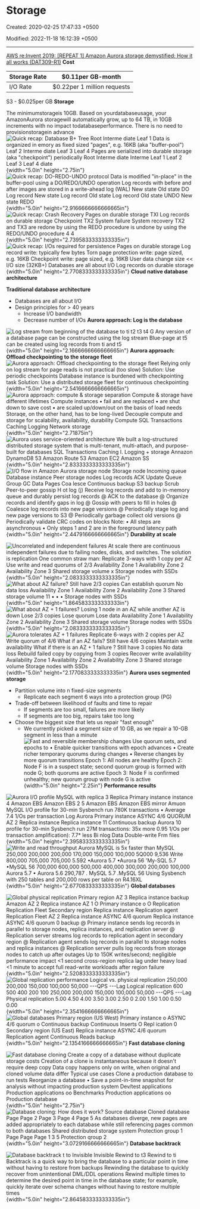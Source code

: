 # Storage

Created: 2020-02-25 17:47:33 +0500

Modified: 2022-11-18 16:12:39 +0500

---

[AWS re:Invent 2019: [REPEAT 1] Amazon Aurora storage demystified: How it all works (DAT309-R1)](https://www.youtube.com/watch?v=DrtwAOND1Pc)
**Cost**

| Storage Rate | $0.11per GB-month           |
|--------------|-------------------------------|
| I/O Rate     | $0.22per 1 million requests |
S3 - $0.025per GB
**Storage**

The minimumstorageis 10GB. Based on yourdatabaseusage, your AmazonAurora storagewill automatically grow, up to 64 TB, in 10GB increments with no impact todatabaseperformance. There is no need to provisionstoragein advance
![Quick recap: Database B+ Tree Root Interme diate Leaf 1 Data is organized in emory as fixed sized "pages", e.g. 16KB (aka "buffer-pool") Leaf 2 Interme diate Leaf 3 Leaf 4 Pages are serialized into durable storage (aka "checkpoint") periodically Root Interme diate Interme Leaf 1 Leaf 2 Leaf 3 Leaf 4 diate ](media/AWS-Aurora_Storage-image1.png){width="5.0in" height="2.75in"}
![Quick recap: DO-REDO-UNDO protocol Data is modified "in-place" in the buffer-pool using a DO/REDO/UNDO operation Log records with before and after images are stored in a write-ahead log (WAL) New state Old state DO Log record New state Log record Old state Log record Old state UNDO New state REDO ](media/AWS-Aurora_Storage-image2.png){width="5.0in" height="2.9166666666666665in"}
![Quick recap: Crash Recovery Pages on durable storage TXI Log records on durable storage Checkpoint TX2 System failure System recovery TX2 and TX3 are redone by using the REDO procedure is undone by using the REDO/UNDO procedure 4 4 ](media/AWS-Aurora_Storage-image3.png){width="5.0in" height="2.7395833333333335in"}
![Quick recap: I/Os required for persistence Pages on durable storage Log record write: typically few bytes Torn page protection write: page sized, e.g. 16KB Checkpoint write: page sized, e.g. 16KB User data change size << I/O size (32KB+) Databases are all about I/O Log records on durable storage ](media/AWS-Aurora_Storage-image4.png){width="5.0in" height="2.7708333333333335in"}
**Cloud native database architecture**

**Traditional database architecture**
-   Databases are all about I/O
-   Design principles for > 40 years
    -   Increase I/O bandwidth
    -   Decrease number of I/Os
**Aurora approach: Log is the database**

![Log stream from beginning of the database to ti t2 t3 t4 G Any version of a database page can be constructed using the log stream Blue-page at t5 can be created using log records from ti and t5 ](media/AWS-Aurora_Storage-image5.jpg){width="5.0in" height="2.1666666666666665in"}
**Aurora approach: Offload checkpointing to the storage fleet**![Aurora approach: Offload checkpointing to the storage fleet Relying only on log stream for page reads is not practical (too slow) Solution: Use periodic checkpoints Database instance is burdened with checkpointing task Solution: Use a distributed storage fleet for continuous checkpointing ](media/AWS-Aurora_Storage-image6.png){width="5.0in" height="2.5416666666666665in"}
![Aurora approach: compute & storage separation Compute & storage have different lifetimes Compute instances • fail and are replaced • are shut down to save cost • are scaled up/down/out on the basis of load needs Storaqe, on the other hand, has to be long-lived Decouple compute and storage for scalability, availability, durability Compute SQL Transactions Caching Logging Network storage ](media/AWS-Aurora_Storage-image7.png){width="5.0in" height="2.71875in"}
![Aurora uses service-oriented architecture We built a log-structured distributed storage system that is multi-tenant, multi-attach, and purpose-built for databases SQL Transactions Caching I. Logging + storage Annazon DynamoD8 53 Amazon Route 53 Amazon EC2 Amazon SS ](media/AWS-Aurora_Storage-image8.png){width="5.0in" height="2.8333333333333335in"}
![I/O flow in Amazon Aurora storage node Storage node Incoming queue Database instance Peer storage nodes Log records ACK Update Queue Group GC Data Pages Coa lesce Continuous backup S3 backup Scrub Peer-to-peer gossip H ot log (j) Receive log records and add to in-memory queue and durably persist log records @ ACK to the database @ Organize records and identify gaps in log @ Gossip with peers to fill in holes @ Coalesce log records into new page versions @ Periodically stage log and new page versions to S3 @ Periodically garbage collect old versions @ Periodically validate CRC codes on blocks Note: • All steps are asynchronous • Only steps 1 and 2 are in the foreground latency path ](media/AWS-Aurora_Storage-image9.png){width="5.0in" height="2.4479166666666665in"}
**Durability at scale**

![Uncorrelated and independent failures At scale there are continuous independent failures due to failing nodes, disks, and switches. The solution is replication One common straw man: Replicate 3-ways with 1 copy per AZ Use write and read quorums of 2/3 Availability Zone 1 Availability Zone 2 Availability Zone 3 Shared storage volume x Storage nodes with SSDs ](media/AWS-Aurora_Storage-image10.png){width="5.0in" height="2.0833333333333335in"}
![What about AZ failure? Still have 2/3 copies Can establish quorum No data loss Availability Zone 1 Availability Zone 2 Availability Zone 3 Shared storage volume 11 • • • Storage nodes with SSDs ](media/AWS-Aurora_Storage-image11.png){width="5.0in" height="1.8645833333333333in"}
![What about AZ + 1 failures? Losing 1 node in an AZ while another AZ is down Lose 2/3 copies Lose quorum Lose data Availability Zone 1 Availability Zone 2 Availability Zone 3 Shared storage volume Storage nodes with SSDs ](media/AWS-Aurora_Storage-image12.png){width="5.0in" height="2.0833333333333335in"}
![Aurora tolerates AZ + 1 failures Replicate 6-ways with 2 copies per AZ Write quorum of 4/6 What if an AZ fails? Still have 4/6 copies Maintain write availability What if there is an AZ + 1 failure ? Still have 3 copies No data loss Rebuild failed copy by copying from 3 copies Recover write availability Availability Zone 1 Availability Zone 2 Availability Zone 3 Shared storage volume Storage nodes with SSDs ](media/AWS-Aurora_Storage-image13.png){width="5.0in" height="2.1770833333333335in"}
**Aurora uses segmented storage**
-   Partition volume into n fixed-size segments
    -   Replicate each segment 6 ways into a protection group (PG)
-   Trade-off between likelihood of faults and time to repair
    -   If segments are too small, failures are more likely
    -   If segments are too big, repairs take too long
-   Choose the biggest size that lets us repair "fast enough"
    -   We currently picked a segment size of 10 GB, as we repair a 10-GB segment in less than a minute
![Fast and reversible membership changes Use quorum sets, and epochs to • Enable quicker transitions with epoch advances • Create richer temporary quorums during changes • Reverse changes by more quorum transitions Epoch 1: All nodes are healthy Epoch 2: Node F is in a suspect state; second quorum group is formed with node G; both quorums are active Epoch 3: Node F is confirmed unhealthy; new quorum group with node G is active ](media/AWS-Aurora_Storage-image14.png){width="5.0in" height="2.25in"}
**Performance results**

![Aurora I/O profile MySQL with replica 3 Replica Primary instance instance 4 Amazon EBS Amazon EBS 2 5 Amazon EBS Amazon EBS mirror Amuon MySQL I/O profile for 30-min Sysbench run 780K transactions • Average 7.4 1/Os per transaction Log Aurora Primary instance ASYNC 4/6 QUORUM AZ 2 Replica instance Replica instance 11 Continuous backup Aurora 10 profile for 30-min Sysbench run 27M transactions: 35x more 0.95 1/Os per transaction amplification): 7.7* less Bi nlog Data Double-write Frm files ](media/AWS-Aurora_Storage-image15.png){width="5.0in" height="2.3958333333333335in"}
![Write and read throughput Aurora MySQL is 5x faster than MySQL 250,000 200,000 200,000 170,000 150,000 100,000 5Q000 9,536 Write 800,000 705,000 705,000 5.592 •Aurora 5.7 •Aurora 56 'My-SQL 5.7 •MySQL 56 700,000 600,000 500,000 400,000 300,000 200,000 100,000 Aurora 5.7 • Aurora 5.6 290,787 . MySQL 5.7 .MySQL 56 Using Sysbench with 250 tables and 200,000 rows per table on R4.16XL ](media/AWS-Aurora_Storage-image16.png){width="5.0in" height="2.6770833333333335in"}
**Global databases**

![Global physical replication Primary region AZ 3 Replica instance backup Amazon AZ 2 Replica instance AZ 1 O Primary instance o O Replication Replication Fleet Secondary region Replica instance Replication agent Replication Fleet AZ 2 Replica instance ASYNC 4/6 quorum Replica instance ASYNC 4/6 quorum 0 backup @ Primary instance sends log records in parallel to storage nodes, replica instances, and replication server @ Replication server streams log records to replication agent in secondary region @ Replication agent sends log records in parallel to storage nodes and replica instances @ Replication server pulls log records from storage nodes to catch up after outages Up to 150K writes/second; negligible performance impact <1 second cross-region replica lag under heavy load <1 minute to accept full read-write workloads after region failure ](media/AWS-Aurora_Storage-image17.png){width="5.0in" height="2.5208333333333335in"}
![Global replication performance Logical vs. physical replication 250,000 200,000 150,000 100,000 50,000 ---QPS ---Lag Logical replication 600 500 400 200 100 250,000 200,000 150,000 100,000 50,000 ---QPS ---Lag Physical replication 5.00 4.50 4.00 3.50 3.00 2.50 0 2.00 1.50 1.00 0.50 0.00 ](media/AWS-Aurora_Storage-image18.png){width="5.0in" height="2.3541666666666665in"}
![Global databases Primary region (US West) Primary instance o ASYNC 4/6 quorum o Continuous backup Continuous Inserts O Repl ication 0 Secondary region (US East) Replica instance ASYNC 4/6 quorum Replication agent Continuous Reads backup ](media/AWS-Aurora_Storage-image19.png){width="5.0in" height="2.1354166666666665in"}
**Fast database cloning**

![Fast database cloning Create a copy of a database without duplicate storage costs Creation of a clone is instantaneous because it doesn't require deep copy Data copy happens only on write, when original and cloned volume data differ Typical use cases Clone a production database to run tests Reorganize a database • Save a point-in-time snapshot for analysis without impacting production system Dev/test applications Production applications oo Benchmarks Production applications oo Production database ](media/AWS-Aurora_Storage-image20.png){width="5.0in" height="2.75in"}
![Database cloning: How does it work? Source database Cloned database Page Page 2 Page 3 Page 4 Page 5 As databases diverge, new pages are added appropriately to each database while still referencing pages common to both databases Shared distributed storage system Protection group 1 Page Page Page 1 3 5 Protection qroup 2 ](media/AWS-Aurora_Storage-image21.png){width="5.0in" height="3.0729166666666665in"}
**Database backtrack**

![Database backtrack t to Invisible Invisible Rewind to t3 Rewind to ti Backtrack is a quick way to bring the database to a particular point in time without having to restore from backups Rewinding the database to quickly recover from unintentional DML/DDL operations Rewind multiple times to determine the desired point in time in the database state; for example, quickly iterate over schema changes without having to restore multiple times ](media/AWS-Aurora_Storage-image22.png){width="5.0in" height="2.8645833333333335in"}
